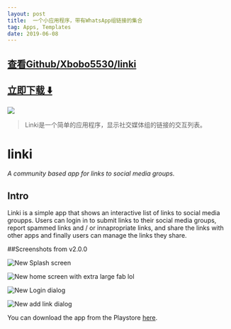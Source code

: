 ```yaml
---
layout: post
title:  一个小应用程序，带有WhatsApp组链接的集合
tag: Apps, Templates
date: 2019-06-08
---
```


 

## [查看Github/Xbobo5530/linki](http://github.com/Xbobo5530/linki)
## [立即下载 ️⬇️ ](https://codeload.github.com/Xbobo5530/linki/zip/master) 


 
![](https://flutterawesome.com/content/images/2018/12/linki.jpg)
 
>
> Linki是一个简单的应用程序，显示社交媒体组的链接的交互列表。
>

 
# linki

_A community based app for links to social media groups._

## Intro
Linki is a simple app that shows an interactive list of links to social media groupps.
Users can login in to submit links to their social media groups, report spammed links and / or innapropriate links, and share the links with other apps and finally users can manage the links they share.

##Screenshots from v2.0.0

![New Splash screen](https://lh3.googleusercontent.com/Ew4PK-TrKZpZIkupFvPaR1za5Zp-Op7NRDame2pdrE9S6RqIgoTzibxjmmm3Qx0WEw=w1440-h620)

![New home screen with extra large fab lol](https://lh3.googleusercontent.com/r4N73dgpcUcSLfWRWrisfFbISYWkYhL-F8DmWgH-cRrEwcb0xuemIjexg4Em_Zm3jPE=w1440-h620)

![New Login dialog](https://lh3.googleusercontent.com/7pU8aRzXpdUNrKYJvN1OI2wo-GzeVq7CtruXEnAQ42-SleDgbtSLyeNlPS0ZJfI-oOQ=w1440-h620)

![New add link dialog](https://lh3.googleusercontent.com/twD_89wf7Ma7o3bx2I7_UdED8iunyGRC2ELA8MneaGwUuN-1nTdJblsTCknpjW5hF7Q=w1440-h620)


You can download the app from the Playstore [here](https://goo.gl/MUfpLL).

